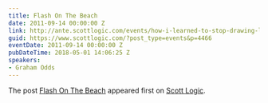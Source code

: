 ```yaml
---
title: Flash On The Beach
date: 2011-09-14 00:00:00 Z
link: http://ante.scottlogic.com/events/how-i-learned-to-stop-drawing-lines-and-love-whitespace/
guid: https://www.scottlogic.com/?post_type=events&p=4466
eventDate: 2011-09-14 00:00:00 Z
pubDateTime: 2018-05-01 14:06:25 Z
speakers:
- Graham Odds
---
```


<p>The post <a rel="nofollow" href="http://ante.scottlogic.com/events/how-i-learned-to-stop-drawing-lines-and-love-whitespace/">Flash On The Beach</a> appeared first on <a rel="nofollow" href="http://ante.scottlogic.com">Scott Logic</a>.</p>